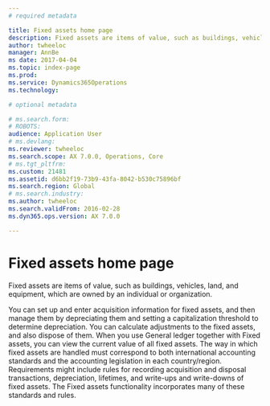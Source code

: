 ```yaml
---
# required metadata

title: Fixed assets home page
description: Fixed assets are items of value, such as buildings, vehicles, land, and equipment, which are owned by an individual or organization.
author: twheeloc
manager: AnnBe
ms date: 2017-04-04
ms.topic: index-page
ms.prod: 
ms.service: Dynamics365Operations
ms.technology: 

# optional metadata

# ms.search.form: 
# ROBOTS: 
audience: Application User
# ms.devlang: 
ms.reviewer: twheeloc
ms.search.scope: AX 7.0.0, Operations, Core
# ms.tgt_pltfrm: 
ms.custom: 21481
ms.assetid: d6bb2f19-73b9-43fa-8042-b530c75896bf
ms.search.region: Global
# ms.search.industry: 
ms.author: twheeloc
ms.search.validFrom: 2016-02-28
ms.dyn365.ops.version: AX 7.0.0

---
```


# Fixed assets home page

Fixed assets are items of value, such as buildings, vehicles, land, and equipment, which are owned by an individual or organization.

You can set up and enter acquisition information for fixed assets, and then manage them by depreciating them and setting a capitalization threshold to determine depreciation. You can calculate adjustments to the fixed assets, and also dispose of them. When you use General ledger together with Fixed assets, you can view the current value of all fixed assets. The way in which fixed assets are handled must correspond to both international accounting standards and the accounting legislation in each country/region. Requirements might include rules for recording acquisition and disposal transactions, depreciation, lifetimes, and write-ups and write-downs of fixed assets. The Fixed assets functionality incorporates many of these standards and rules.



